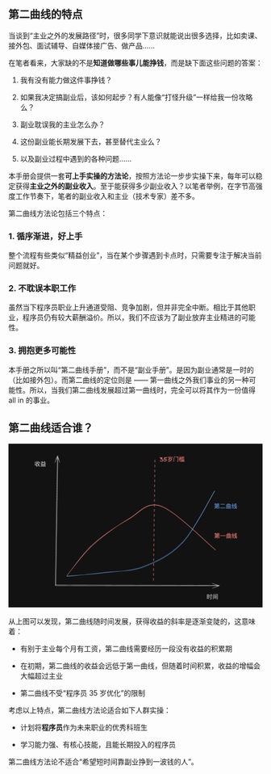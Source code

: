 ## 第二曲线的特点

当谈到“主业之外的发展路径”时，很多同学下意识就能说出很多选择，比如卖课、接外包、面试辅导、自媒体接广告、做产品......

在笔者看来，大家缺的不是**知道做哪些事儿能挣钱**，而是缺下面这些问题的答案：

1. 我有没有能力做这件事挣钱？

2. 如果我决定搞副业后，该如何起步？有人能像“打怪升级”一样给我一份攻略么？

3. 副业耽误我的主业怎么办？

4. 这份副业能长期发展下去，甚至替代主业么？

5. 以及副业过程中遇到的各种问题......

本手册会提供一套**可上手实操的方法论**，按照方法论一步步实操下来，每年可以稳定获得**主业之外的副业收入**。至于能获得多少副业收入？以笔者举例，在字节高强度工作节奏下，笔者的副业收入和主业（技术专家）差不多。

第二曲线方法论包括三个特点：

### 1. 循序渐进，好上手

整个流程有些类似“精益创业”，当在某个步骤遇到卡点时，只需要专注于解决当前问题就好。

### 2. 不耽误本职工作

虽然当下程序员职业上升通道受阻、竞争加剧，但并非完全中断。相比于其他职业，程序员仍有较大薪酬溢价。所以，我们不应该为了副业放弃主业精进的可能性。

### 3. 拥抱更多可能性

本手册之所以叫“第二曲线手册”，而不是“副业手册”。是因为副业通常是一时的（比如接外包）。而第二曲线的定位则是 —— 第一曲线之外我们事业的另一种可能性。所以，当我们第二曲线发展超过第一曲线时，完全可以将其作为一份值得 all in 的事业。

## 第二曲线适合谁？

![第一曲线与第二曲线比较](/imgs/compare.png)

从上图可以发现，第二曲线随时间发展，获得收益的斜率是逐渐变陡的，这意味着：

- 有别于主业每个月有工资，第二曲线需要经历一段没有收益的积累期

- 在初期，第二曲线的收益会远低于第一曲线，但随着时间积累，收益的增幅会大幅超过主业

- 第二曲线不受“程序员 35 岁优化”的限制

考虑以上特点，第二曲线方法论适合如下人群实操：

- 计划将**程序员**作为未来职业的优秀科班生

- 学习能力强、有核心技能，且能长期投入的程序员

第二曲线方法论不适合“希望短时间靠副业挣到一波钱的人”。
